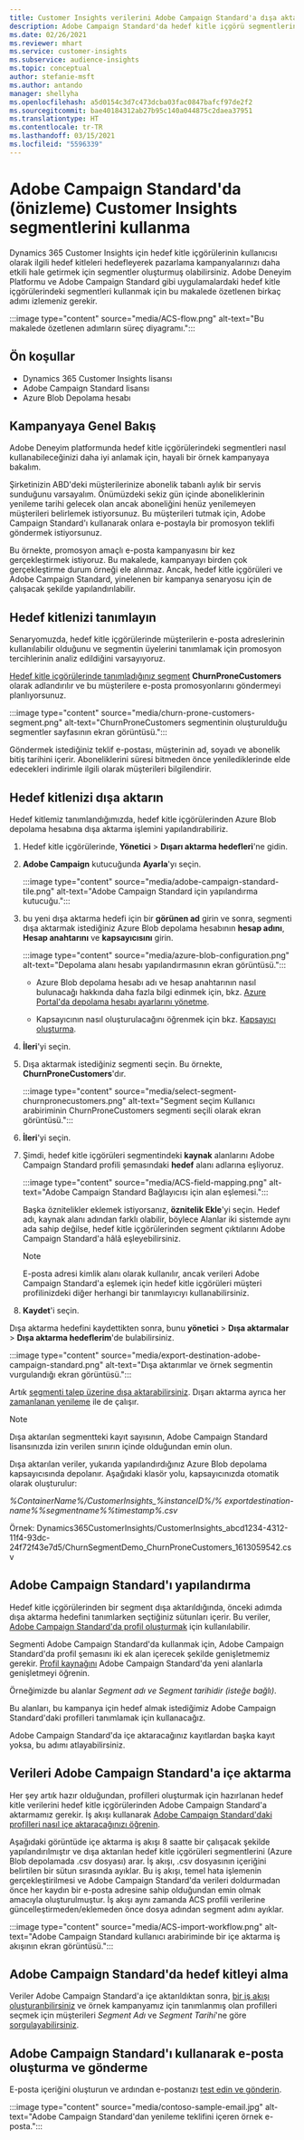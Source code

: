 ```yaml
---
title: Customer Insights verilerini Adobe Campaign Standard'a dışa aktarma
description: Adobe Campaign Standard'da hedef kitle içgörü segmentlerini nasıl kullanacağınızı öğrenin.
ms.date: 02/26/2021
ms.reviewer: mhart
ms.service: customer-insights
ms.subservice: audience-insights
ms.topic: conceptual
author: stefanie-msft
ms.author: antando
manager: shellyha
ms.openlocfilehash: a5d0154c3d7c473dcba03fac0847bafcf97de2f2
ms.sourcegitcommit: bae40184312ab27b95c140a044875c2daea37951
ms.translationtype: HT
ms.contentlocale: tr-TR
ms.lasthandoff: 03/15/2021
ms.locfileid: "5596339"
---
```

# <a name="use-customer-insights-segments-in-adobe-campaign-standard-preview"></a>Adobe Campaign Standard'da (önizleme) Customer Insights segmentlerini kullanma

Dynamics 365 Customer Insights için hedef kitle içgörülerinin kullanıcısı olarak ilgili hedef kitleleri hedefleyerek pazarlama kampanyalarınızı daha etkili hale getirmek için segmentler oluşturmuş olabilirsiniz. Adobe Deneyim Platformu ve Adobe Campaign Standard gibi uygulamalardaki hedef kitle içgörülerindeki segmentleri kullanmak için bu makalede özetlenen birkaç adımı izlemeniz gerekir.

:::image type="content" source="media/ACS-flow.png" alt-text="Bu makalede özetlenen adımların süreç diyagramı.":::

## <a name="prerequisites"></a>Ön koşullar

-   Dynamics 365 Customer Insights lisansı
-   Adobe Campaign Standard lisansı
-   Azure Blob Depolama hesabı

## <a name="campaign-overview"></a>Kampanyaya Genel Bakış

Adobe Deneyim platformunda hedef kitle içgörülerindeki segmentleri nasıl kullanabileceğinizi daha iyi anlamak için, hayali bir örnek kampanyaya bakalım.

Şirketinizin ABD'deki müşterilerinize abonelik tabanlı aylık bir servis sunduğunu varsayalım. Önümüzdeki sekiz gün içinde aboneliklerinin yenileme tarihi gelecek olan ancak aboneliğini henüz yenilemeyen müşterileri belirlemek istiyorsunuz. Bu müşterileri tutmak için, Adobe Campaign Standard'ı kullanarak onlara e-postayla bir promosyon teklifi göndermek istiyorsunuz.

Bu örnekte, promosyon amaçlı e-posta kampanyasını bir kez gerçekleştirmek istiyoruz. Bu makalede, kampanyayı birden çok gerçekleştirme durum örneği ele alınmaz. Ancak, hedef kitle içgörüleri ve Adobe Campaign Standard, yinelenen bir kampanya senaryosu için de çalışacak şekilde yapılandırılabilir.

## <a name="identify-your-target-audience"></a>Hedef kitlenizi tanımlayın

Senaryomuzda, hedef kitle içgörülerinde müşterilerin e-posta adreslerinin kullanılabilir olduğunu ve segmentin üyelerini tanımlamak için promosyon tercihlerinin analiz edildiğini varsayıyoruz.

[Hedef kitle içgörülerinde tanımladığınız segment](segments.md) **ChurnProneCustomers** olarak adlandırılır ve bu müşterilere e-posta promosyonlarını göndermeyi planlıyorsunuz.

:::image type="content" source="media/churn-prone-customers-segment.png" alt-text="ChurnProneCustomers segmentinin oluşturulduğu segmentler sayfasının ekran görüntüsü.":::

Göndermek istediğiniz teklif e-postası, müşterinin ad, soyadı ve abonelik bitiş tarihini içerir. Aboneliklerini süresi bitmeden önce yenilediklerinde elde edecekleri indirimle ilgili olarak müşterileri bilgilendirir.

## <a name="export-your-target-audience"></a>Hedef kitlenizi dışa aktarın

Hedef kitlemiz tanımlandığımızda, hedef kitle içgörülerinden Azure Blob depolama hesabına dışa aktarma işlemini yapılandırabiliriz.

1. Hedef kitle içgörülerinde, **Yönetici** > **Dışarı aktarma hedefleri**'ne gidin.

1. **Adobe Campaign** kutucuğunda **Ayarla**'yı seçin.

   :::image type="content" source="media/adobe-campaign-standard-tile.png" alt-text="Adobe Campaign Standard için yapılandırma kutucuğu.":::

1. bu yeni dışa aktarma hedefi için bir **görünen ad** girin ve sonra, segmenti dışa aktarmak istediğiniz Azure Blob depolama hesabının **hesap adını**, **Hesap anahtarını** ve **kapsayıcısını** girin.  
      
   :::image type="content" source="media/azure-blob-configuration.png" alt-text="Depolama alanı hesabı yapılandırmasının ekran görüntüsü."::: 

   - Azure Blob depolama hesabı adı ve hesap anahtarının nasıl bulunacağı hakkında daha fazla bilgi edinmek için, bkz. [Azure Portal'da depolama hesabı ayarlarını yönetme](/azure/storage/common/storage-account-manage).

   - Kapsayıcının nasıl oluşturulacağını öğrenmek için bkz. [Kapsayıcı oluşturma](/azure/storage/blobs/storage-quickstart-blobs-portal#create-a-container).

1. **İleri**'yi seçin.

1. Dışa aktarmak istediğiniz segmenti seçin. Bu örnekte, **ChurnProneCustomers**'dır.

   :::image type="content" source="media/select-segment-churnpronecustomers.png" alt-text="Segment seçim Kullanıcı arabiriminin ChurnProneCustomers segmenti seçili olarak ekran görüntüsü.":::

1. **İleri**'yi seçin.

1. Şimdi, hedef kitle içgörüleri segmentindeki **kaynak** alanlarını Adobe Campaign Standard profili şemasındaki **hedef** alanı adlarına eşliyoruz.

   :::image type="content" source="media/ACS-field-mapping.png" alt-text="Adobe Campaign Standard Bağlayıcısı için alan eşlemesi.":::

   Başka öznitelikler eklemek istiyorsanız, **öznitelik Ekle**'yi seçin. Hedef adı, kaynak alanı adından farklı olabilir, böylece Alanlar iki sistemde aynı ada sahip değilse, hedef kitle içgörülerinden segment çıktılarını Adobe Campaign Standard'a hâlâ eşleyebilirsiniz.

   > [!NOTE]
   > E-posta adresi kimlik alanı olarak kullanılır, ancak verileri Adobe Campaign Standard'a eşlemek için hedef kitle içgörüleri müşteri profilinizdeki diğer herhangi bir tanımlayıcıyı kullanabilirsiniz.

1. **Kaydet**'i seçin.

Dışa aktarma hedefini kaydettikten sonra, bunu **yönetici** > **Dışa aktarmalar** > **Dışa aktarma hedeflerim**'de bulabilirsiniz.

:::image type="content" source="media/export-destination-adobe-campaign-standard.png" alt-text="Dışa aktarımlar ve örnek segmentin vurgulandığı ekran görüntüsü.":::

Artık [segmenti talep üzerine dışa aktarabilirsiniz](export-destinations.md#export-data-on-demand). Dışarı aktarma ayrıca her [zamanlanan yenileme](system.md) ile de çalışır.

> [!NOTE]
> Dışa aktarılan segmentteki kayıt sayısının, Adobe Campaign Standard lisansınızda izin verilen sınırın içinde olduğundan emin olun.

Dışa aktarılan veriler, yukarıda yapılandırdığınız Azure Blob depolama kapsayıcısında depolanır. Aşağıdaki klasör yolu, kapsayıcınızda otomatik olarak oluşturulur:

*%ContainerName%/CustomerInsights_%instanceID%/% exportdestination-name%_%segmentname%_%timestamp%.csv*

Örnek: Dynamics365CustomerInsights/CustomerInsights_abcd1234-4312-11f4-93dc-24f72f43e7d5/ChurnSegmentDemo_ChurnProneCustomers_1613059542.csv

## <a name="configure-adobe-campaign-standard"></a>Adobe Campaign Standard'ı yapılandırma

Hedef kitle içgörülerinden bir segment dışa aktarıldığında, önceki adımda dışa aktarma hedefini tanımlarken seçtiğiniz sütunları içerir. Bu veriler, [Adobe Campaign Standard'da profil oluşturmak](https://experienceleague.adobe.com/docs/campaign-standard/using/profiles-and-audiences/managing-profiles/about-profiles.html#managing-profiles)  için kullanılabilir.

Segmenti Adobe Campaign Standard'da kullanmak için, Adobe Campaign Standard'da profil şemasını iki ek alan içerecek şekilde genişletmemiz gerekir. [Profil kaynağını](https://experienceleague.adobe.com/docs/campaign-standard/using/developing/use-cases--extending-resources/extending-the-profile-resource-with-a-new-field.html#developing) Adobe Campaign Standard'da yeni alanlarla genişletmeyi öğrenin.

Örneğimizde bu alanlar *Segment adı ve Segment tarihidir (isteğe bağlı)*.

Bu alanları, bu kampanya için hedef almak istediğimiz Adobe Campaign Standard'daki profilleri tanımlamak için kullanacağız.

Adobe Campaign Standard'da içe aktaracağınız kayıtlardan başka kayıt yoksa, bu adımı atlayabilirsiniz.

## <a name="import-data-into-adobe-campaign-standard"></a>Verileri Adobe Campaign Standard'a içe aktarma

Her şey artık hazır olduğundan, profilleri oluşturmak için hazırlanan hedef kitle verilerini hedef kitle içgörülerinden Adobe Campaign Standard'a aktarmamız gerekir. İş akışı kullanarak [Adobe Campaign Standard'daki profilleri nasıl içe aktaracağınızı öğrenin](https://experienceleague.adobe.com/docs/campaign-standard/using/profiles-and-audiences/managing-profiles/creating-profiles.html#profiles-and-audiences).

Aşağıdaki görüntüde içe aktarma iş akışı 8 saatte bir çalışacak şekilde yapılandırılmıştır ve dışa aktarılan hedef kitle içgörüleri segmentlerini (Azure Blob depolamada .csv dosyası) arar. İş akışı, .csv dosyasının içeriğini belirtilen bir sütun sırasında ayıklar. Bu iş akışı, temel hata işlemenin gerçekleştirilmesi ve Adobe Campaign Standard'da verileri doldurmadan önce her kaydın bir e-posta adresine sahip olduğundan emin olmak amacıyla oluşturulmuştur. İş akışı aynı zamanda ACS profili verilerine güncelleştirmeden/eklemeden önce dosya adından segment adını ayıklar.

:::image type="content" source="media/ACS-import-workflow.png" alt-text="Adobe Campaign Standard kullanıcı arabiriminde bir içe aktarma iş akışının ekran görüntüsü.":::

## <a name="retrieve-the-audience-in-adobe-campaign-standard"></a>Adobe Campaign Standard'da hedef kitleyi alma

Veriler Adobe Campaign Standard'a içe aktarıldıktan sonra, [bir iş akışı oluşturanbilirsiniz](https://experienceleague.adobe.com/docs/campaign-standard/using/managing-processes-and-data/workflow-general-operation/building-a-workflow.html#managing-processes-and-data) ve örnek kampanyamız için tanımlanmış olan profilleri seçmek için müşterileri *Segment Adı* ve *Segment Tarihi*'ne göre [sorgulayabilirsiniz](https://experienceleague.adobe.com/docs/campaign-standard/using/managing-processes-and-data/targeting-activities/query.html#managing-processes-and-data).

## <a name="create-and-send-the-email-using-adobe-campaign-standard"></a>Adobe Campaign Standard'ı kullanarak e-posta oluşturma ve gönderme

E-posta içeriğini oluşturun ve ardından e-postanızı [test edin ve gönderin](https://experienceleague.adobe.com/docs/campaign-standard/using/testing-and-sending/get-started-sending-messages.html#preparing-and-testing-messages).

:::image type="content" source="media/contoso-sample-email.jpg" alt-text="Adobe Campaign Standard'dan yenileme teklifini içeren örnek e-posta.":::